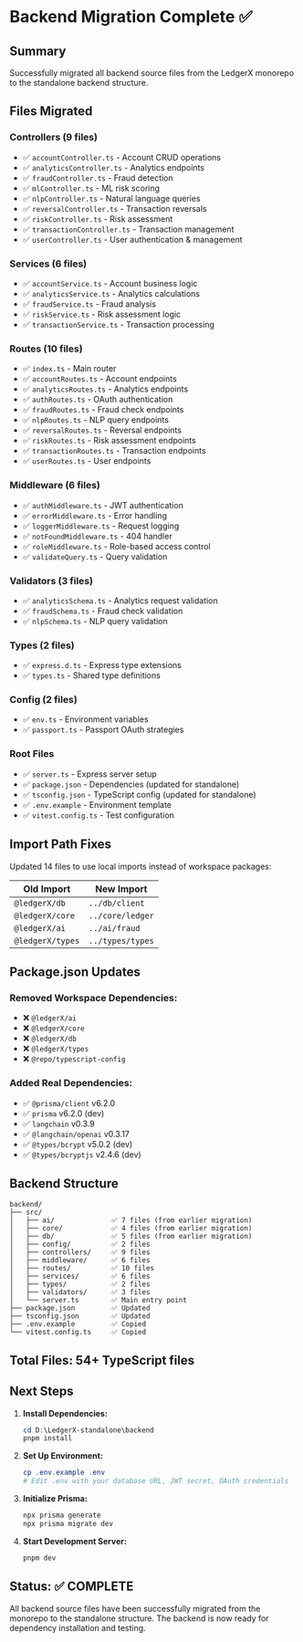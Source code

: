 # Backend Migration Complete ✅

## Summary
Successfully migrated all backend source files from the LedgerX monorepo to the standalone backend structure.

## Files Migrated

### Controllers (9 files)
- ✅ `accountController.ts` - Account CRUD operations
- ✅ `analyticsController.ts` - Analytics endpoints
- ✅ `fraudController.ts` - Fraud detection
- ✅ `mlController.ts` - ML risk scoring
- ✅ `nlpController.ts` - Natural language queries
- ✅ `reversalController.ts` - Transaction reversals
- ✅ `riskController.ts` - Risk assessment
- ✅ `transactionController.ts` - Transaction management
- ✅ `userController.ts` - User authentication & management

### Services (6 files)
- ✅ `accountService.ts` - Account business logic
- ✅ `analyticsService.ts` - Analytics calculations
- ✅ `fraudService.ts` - Fraud analysis
- ✅ `riskService.ts` - Risk assessment logic
- ✅ `transactionService.ts` - Transaction processing

### Routes (10 files)
- ✅ `index.ts` - Main router
- ✅ `accountRoutes.ts` - Account endpoints
- ✅ `analyticsRoutes.ts` - Analytics endpoints
- ✅ `authRoutes.ts` - OAuth authentication
- ✅ `fraudRoutes.ts` - Fraud check endpoints
- ✅ `nlpRoutes.ts` - NLP query endpoints
- ✅ `reversalRoutes.ts` - Reversal endpoints
- ✅ `riskRoutes.ts` - Risk assessment endpoints
- ✅ `transactionRoutes.ts` - Transaction endpoints
- ✅ `userRoutes.ts` - User endpoints

### Middleware (6 files)
- ✅ `authMiddleware.ts` - JWT authentication
- ✅ `errorMiddleware.ts` - Error handling
- ✅ `loggerMiddleware.ts` - Request logging
- ✅ `notFoundMiddleware.ts` - 404 handler
- ✅ `roleMiddleware.ts` - Role-based access control
- ✅ `validateQuery.ts` - Query validation

### Validators (3 files)
- ✅ `analyticsSchema.ts` - Analytics request validation
- ✅ `fraudSchema.ts` - Fraud check validation
- ✅ `nlpSchema.ts` - NLP query validation

### Types (2 files)
- ✅ `express.d.ts` - Express type extensions
- ✅ `types.ts` - Shared type definitions

### Config (2 files)
- ✅ `env.ts` - Environment variables
- ✅ `passport.ts` - Passport OAuth strategies

### Root Files
- ✅ `server.ts` - Express server setup
- ✅ `package.json` - Dependencies (updated for standalone)
- ✅ `tsconfig.json` - TypeScript config (updated for standalone)
- ✅ `.env.example` - Environment template
- ✅ `vitest.config.ts` - Test configuration

## Import Path Fixes

Updated 14 files to use local imports instead of workspace packages:

| Old Import | New Import |
|-----------|-----------|
| `@ledgerX/db` | `../db/client` |
| `@ledgerX/core` | `../core/ledger` |
| `@ledgerX/ai` | `../ai/fraud` |
| `@ledgerX/types` | `../types/types` |

## Package.json Updates

### Removed Workspace Dependencies:
- ❌ `@ledgerX/ai`
- ❌ `@ledgerX/core`
- ❌ `@ledgerX/db`
- ❌ `@ledgerX/types`
- ❌ `@repo/typescript-config`

### Added Real Dependencies:
- ✅ `@prisma/client` v6.2.0
- ✅ `prisma` v6.2.0 (dev)
- ✅ `langchain` v0.3.9
- ✅ `@langchain/openai` v0.3.17
- ✅ `@types/bcrypt` v5.0.2 (dev)
- ✅ `@types/bcryptjs` v2.4.6 (dev)

## Backend Structure

```
backend/
├── src/
│   ├── ai/              ✅ 7 files (from earlier migration)
│   ├── core/            ✅ 4 files (from earlier migration)
│   ├── db/              ✅ 5 files (from earlier migration)
│   ├── config/          ✅ 2 files
│   ├── controllers/     ✅ 9 files
│   ├── middleware/      ✅ 6 files
│   ├── routes/          ✅ 10 files
│   ├── services/        ✅ 6 files
│   ├── types/           ✅ 2 files
│   ├── validators/      ✅ 3 files
│   └── server.ts        ✅ Main entry point
├── package.json         ✅ Updated
├── tsconfig.json        ✅ Updated
├── .env.example         ✅ Copied
└── vitest.config.ts     ✅ Copied
```

## Total Files: 54+ TypeScript files

## Next Steps

1. **Install Dependencies:**
   ```powershell
   cd D:\LedgerX-standalone\backend
   pnpm install
   ```

2. **Set Up Environment:**
   ```powershell
   cp .env.example .env
   # Edit .env with your database URL, JWT secret, OAuth credentials
   ```

3. **Initialize Prisma:**
   ```powershell
   npx prisma generate
   npx prisma migrate dev
   ```

4. **Start Development Server:**
   ```powershell
   pnpm dev
   ```

## Status: ✅ COMPLETE

All backend source files have been successfully migrated from the monorepo to the standalone structure. The backend is now ready for dependency installation and testing.
